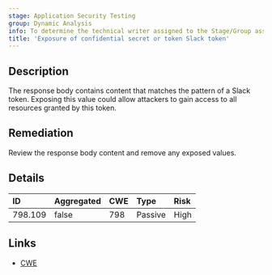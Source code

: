 ```yaml
---
stage: Application Security Testing
group: Dynamic Analysis
info: To determine the technical writer assigned to the Stage/Group associated with this page, see https://handbook.gitlab.com/handbook/product/ux/technical-writing/#assignments
title: 'Exposure of confidential secret or token Slack token'
---
```


## Description

The response body contains content that matches the pattern of a Slack token.
Exposing this value could allow attackers to gain access to all resources granted by this token.

## Remediation

Review the response body content and remove any exposed values.

## Details

| ID | Aggregated | CWE | Type | Risk |
|:---|:-----------|:----|:-----|:-----|
| 798.109 | false | 798 | Passive | High |

## Links

- [CWE](https://cwe.mitre.org/data/definitions/798.html)
